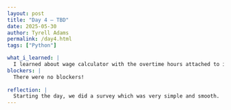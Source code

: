 ```yaml
---
layout: post
title: "Day 4 – TBD"
date: 2025-05-30
author: Tyrell Adams
permalink: /day4.html
tags: ["Python"]

what_i_learned: |
  I learned about wage calculator with the overtime hours attached to it
blockers: |
  There were no blockers!
  
reflection: |
  Starting the day, we did a survey which was very simple and smooth.
---
```

